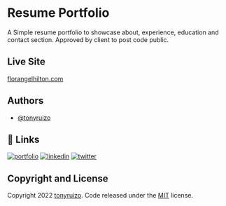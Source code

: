 # Resume Portfolio

A Simple resume portfolio to showcase about, experience, education and contact section.
Approved by client to post code public.

## Live Site

[florangelhilton.com](https://www.florangelhilton.com)

## Authors

- [@tonyruizo](https://www.github.com/tonyruizo)

## 🔗 Links

[![portfolio](https://img.shields.io/badge/my_portfolio-000?style=for-the-badge&logo=ko-fi&logoColor=white)](https://tonyruizo.me/)
[![linkedin](https://img.shields.io/badge/linkedin-0A66C2?style=for-the-badge&logo=linkedin&logoColor=white)](https://www.linkedin.com/in/tonyruizo)
[![twitter](https://img.shields.io/badge/twitter-1DA1F2?style=for-the-badge&logo=twitter&logoColor=white)](https://twitter.com/tonyruizo)

## Copyright and License

Copyright 2022 [tonyruizo](https://githhub.com/tonyruizo). Code released under the [MIT](LICENSE.txt) license.
